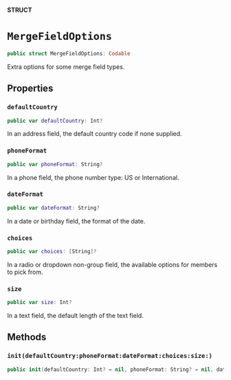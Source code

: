 **STRUCT**

# `MergeFieldOptions`

```swift
public struct MergeFieldOptions: Codable
```

Extra options for some merge field types.

## Properties
### `defaultCountry`

```swift
public var defaultCountry: Int?
```

In an address field, the default country code if none supplied.

### `phoneFormat`

```swift
public var phoneFormat: String?
```

In a phone field, the phone number type: US or International.

### `dateFormat`

```swift
public var dateFormat: String?
```

In a date or birthday field, the format of the date.

### `choices`

```swift
public var choices: [String]?
```

In a radio or dropdown non-group field, the available options for members to pick from.

### `size`

```swift
public var size: Int?
```

In a text field, the default length of the text field.

## Methods
### `init(defaultCountry:phoneFormat:dateFormat:choices:size:)`

```swift
public init(defaultCountry: Int? = nil, phoneFormat: String? = nil, dateFormat: String? = nil, choices: [String]? = nil, size: Int? = nil)
```
